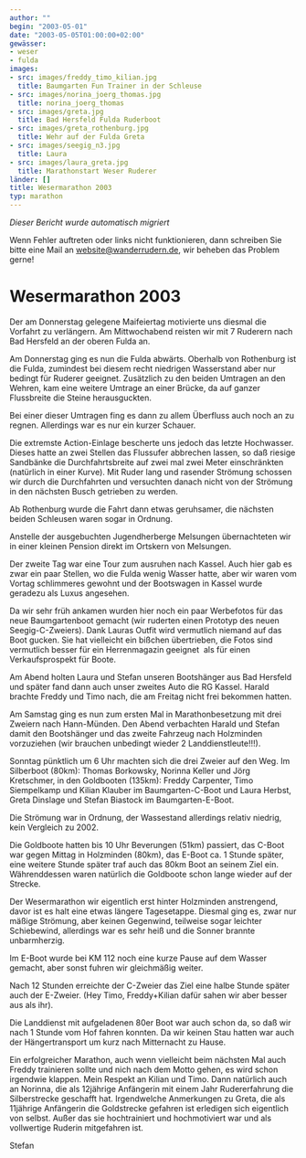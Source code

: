 ```yaml
---
author: ""
begin: "2003-05-01"
date: "2003-05-05T01:00:00+02:00"
gewässer:
- weser
- fulda
images:
- src: images/freddy_timo_kilian.jpg
  title: Baumgarten Fun Trainer in der Schleuse
- src: images/norina_joerg_thomas.jpg
  title: norina_joerg_thomas
- src: images/greta.jpg
  title: Bad Hersfeld Fulda Ruderboot
- src: images/greta_rothenburg.jpg
  title: Wehr auf der Fulda Greta
- src: images/seegig_n3.jpg
  title: Laura
- src: images/laura_greta.jpg
  title: Marathonstart Weser Ruderer
länder: []
title: Wesermarathon 2003
typ: marathon
---
```



*Dieser Bericht wurde automatisch migriert*

Wenn Fehler auftreten oder links nicht funktionieren, dann schreiben Sie bitte eine Mail an website@wanderrudern.de, wir beheben das Problem gerne!



# Wesermarathon 2003


Der am Donnerstag gelegene Maifeiertag motivierte uns diesmal die Vorfahrt zu verlängern. Am Mittwochabend reisten wir mit 7 Ruderern nach Bad Hersfeld an der oberen Fulda an.

Am Donnerstag ging es nun die Fulda abwärts. Oberhalb von Rothenburg ist die Fulda, zumindest bei diesem recht niedrigen Wasserstand aber nur bedingt für Ruderer geeignet. Zusätzlich zu den beiden Umtragen an den Wehren, kam eine weitere Umtrage an einer Brücke, da auf ganzer Flussbreite die Steine herausguckten.

Bei einer dieser Umtragen fing es dann zu allem Überfluss auch noch an zu regnen. Allerdings war es nur ein kurzer Schauer.

Die extremste Action-Einlage bescherte uns jedoch das letzte Hochwasser. Dieses hatte an zwei Stellen das Flussufer abbrechen lassen, so daß riesige Sandbänke die Durchfahrtsbreite auf zwei mal zwei Meter einschränkten (natürlich in einer Kurve). Mit Ruder lang und rasender Strömung schossen wir durch die Durchfahrten und versuchten danach nicht von der Strömung in den nächsten Busch getrieben zu werden.

Ab Rothenburg wurde die Fahrt dann etwas geruhsamer, die nächsten beiden Schleusen waren sogar in Ordnung.

Anstelle der ausgebuchten Jugendherberge Melsungen übernachteten wir in einer kleinen Pension direkt im Ortskern von Melsungen.

Der zweite Tag war eine Tour zum ausruhen nach Kassel. Auch hier gab es zwar ein paar Stellen, wo die Fulda wenig Wasser hatte, aber wir waren vom Vortag schlimmeres gewohnt und der Bootswagen in Kassel wurde geradezu als Luxus angesehen.

Da wir sehr früh ankamen wurden hier noch ein paar Werbefotos für das neue Baumgartenboot gemacht (wir ruderten einen Prototyp des neuen Seegig-C-Zweiers). Dank Lauras Outfit wird vermutlich niemand auf das Boot gucken. Sie hat vielleicht ein bißchen übertrieben, die Fotos sind vermutlich besser für ein Herrenmagazin geeignet  als für einen Verkaufsprospekt für Boote.

Am Abend holten Laura und Stefan unseren Bootshänger aus Bad Hersfeld und später fand dann auch unser zweites Auto die RG Kassel. Harald brachte Freddy und Timo nach, die am Freitag nicht frei bekommen hatten.

Am Samstag ging es nun zum ersten Mal in Marathonbesetzung mit drei Zweiern nach Hann-Münden. Den Abend verbachten Harald und Stefan damit den Bootshänger und das zweite Fahrzeug nach Holzminden vorzuziehen (wir brauchen unbedingt wieder 2 Landdienstleute!!!).

Sonntag pünktlich um 6 Uhr machten sich die drei Zweier auf den Weg. Im Silberboot (80km): Thomas Borkowsky, Norinna Keller und Jörg Kretschmer, in den Goldbooten (135km): Freddy Carpenter, Timo Siempelkamp und Kilian Klauber im Baumgarten-C-Boot und Laura Herbst, Greta Dinslage und Stefan Biastock im Baumgarten-E-Boot.

Die Strömung war in Ordnung, der Wassestand allerdings relativ niedrig, kein Vergleich zu 2002.

Die Goldboote hatten bis 10 Uhr Beverungen (51km) passiert, das C-Boot war gegen Mittag in Holzminden (80km), das E-Boot ca. 1 Stunde später, eine weitere Stunde später traf auch das 80km Boot an seinem Ziel ein. Währenddessen waren natürlich die Goldboote schon lange wieder auf der Strecke.

Der Wesermarathon wir eigentlich erst hinter Holzminden anstrengend, davor ist es halt eine etwas längere Tagesetappe. Diesmal ging es, zwar nur mäßige Strömung, aber keinen Gegenwind, teilweise sogar leichter Schiebewind, allerdings war es sehr heiß und die Sonner brannte unbarmherzig.

Im E-Boot wurde bei KM 112 noch eine kurze Pause auf dem Wasser gemacht, aber sonst fuhren wir gleichmäßig weiter.

Nach 12 Stunden erreichte der C-Zweier das Ziel eine halbe Stunde später auch der E-Zweier. (Hey Timo, Freddy+Kilian dafür sahen wir aber besser aus als ihr).

Die Landdienst mit aufgeladenen 80er Boot war auch schon da, so daß wir nach 1 Stunde vom Hof fahren konnten. Da wir keinen Stau hatten war auch der Hängertransport um kurz nach Mitternacht zu Hause.

Ein erfolgreicher Marathon, auch wenn vielleicht beim nächsten Mal auch Freddy trainieren sollte und nich nach dem Motto gehen, es wird schon irgendwie klappen. Mein Respekt an Kilian und Timo. Dann natürlich auch an Norinna, die als 12jährige Anfängerin mit einem Jahr Rudererfahrung die Silberstrecke geschafft hat. Irgendwelche Anmerkungen zu Greta, die als 11jährige Anfängerin die Goldstrecke gefahren ist erledigen sich eigentlich von selbst. Außer das sie hochtrainiert und hochmotiviert war und als vollwertige Ruderin mitgefahren ist.

Stefan